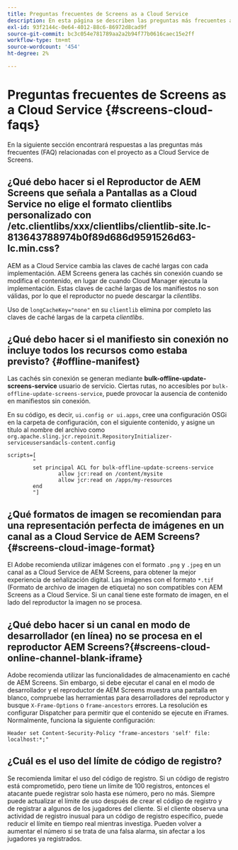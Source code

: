 ```yaml
---
title: Preguntas frecuentes de Screens as a Cloud Service
description: En esta página se describen las preguntas más frecuentes as a Cloud Service de Screens.
exl-id: 93f2144c-0e64-4012-88c6-86972d8cad9f
source-git-commit: bc3c054e781789aa2a2b94f77b0616caec15e2ff
workflow-type: tm+mt
source-wordcount: '454'
ht-degree: 2%

---
```


# Preguntas frecuentes de Screens as a Cloud Service {#screens-cloud-faqs}

En la siguiente sección encontrará respuestas a las preguntas más frecuentes (FAQ) relacionadas con el proyecto as a Cloud Service de Screens.

## ¿Qué debo hacer si el Reproductor de AEM Screens que señala a Pantallas as a Cloud Service no elige el formato clientlibs personalizado con /etc.clientlibs/xxx/clientlibs/clientlib-site.lc-813643788974b0f89d686d9591526d63-lc.min.css?

AEM as a Cloud Service cambia las claves de caché largas con cada implementación. AEM Screens genera las cachés sin conexión cuando se modifica el contenido, en lugar de cuando Cloud Manager ejecuta la implementación. Estas claves de caché largas de los manifiestos no son válidas, por lo que el reproductor no puede descargar la *clientlibs*.

Uso de `longCacheKey="none"` en su `clientlib` elimina por completo las claves de caché largas de la carpeta *clientlibs*.


## ¿Qué debo hacer si el manifiesto sin conexión no incluye todos los recursos como estaba previsto? {#offline-manifest}

Las cachés sin conexión se generan mediante **bulk-offline-update-screens-service** usuario de servicio. Ciertas rutas, no accesibles por `bulk-offline-update-screens-service`, puede provocar la ausencia de contenido en manifiestos sin conexión.

En su código, es decir, `ui.config or ui.apps`, cree una configuración OSGi en la carpeta de configuración, con el siguiente contenido, y asigne un título al nombre del archivo como `org.apache.sling.jcr.repoinit.RepositoryInitializer-serviceusersandacls-content.config`

```
scripts=[
        "
        set principal ACL for bulk-offline-update-screens-service
                allow jcr:read on /content/mysite
                allow jcr:read on /apps/my-resources
        end
        "] 
```

## ¿Qué formatos de imagen se recomiendan para una representación perfecta de imágenes en un canal as a Cloud Service de AEM Screens?{#screens-cloud-image-format}

El Adobe recomienda utilizar imágenes con el formato `.png` y `.jpeg` en un canal as a Cloud Service de AEM Screens, para obtener la mejor experiencia de señalización digital.
Las imágenes con el formato `*.tif` (Formato de archivo de imagen de etiqueta) no son compatibles con AEM Screens as a Cloud Service. Si un canal tiene este formato de imagen, en el lado del reproductor la imagen no se procesa.

## ¿Qué debo hacer si un canal en modo de desarrollador (en línea) no se procesa en el reproductor AEM Screens?{#screens-cloud-online-channel-blank-iframe}

Adobe recomienda utilizar las funcionalidades de almacenamiento en caché de AEM Screens. Sin embargo, si debe ejecutar el canal en el modo de desarrollador y el reproductor de AEM Screens muestra una pantalla en blanco, compruebe las herramientas para desarrolladores del reproductor y busque `X-Frame-Options` o `frame-ancestors` errores. La resolución es configurar Dispatcher para permitir que el contenido se ejecute en iFrames. Normalmente, funciona la siguiente configuración:

```
Header set Content-Security-Policy "frame-ancestors 'self' file: localhost:*;"
```

## ¿Cuál es el uso del límite de código de registro?

Se recomienda limitar el uso del código de registro. Si un código de registro está comprometido, pero tiene un límite de 100 registros, entonces el atacante puede registrar solo hasta ese número, pero no más. Siempre puede actualizar el límite de uso después de crear el código de registro y de registrar a algunos de los jugadores del cliente. Si el cliente observa una actividad de registro inusual para un código de registro específico, puede reducir el límite en tiempo real mientras investiga. Pueden volver a aumentar el número si se trata de una falsa alarma, sin afectar a los jugadores ya registrados.
